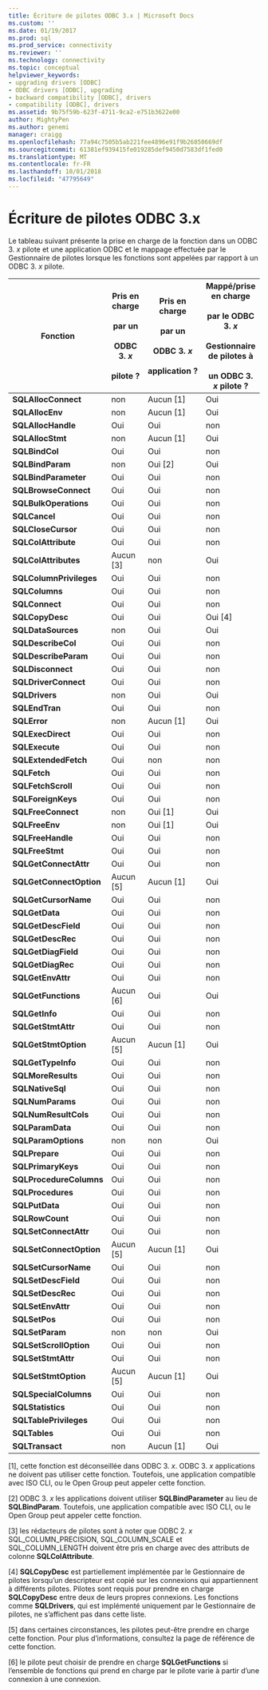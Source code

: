 ```yaml
---
title: Écriture de pilotes ODBC 3.x | Microsoft Docs
ms.custom: ''
ms.date: 01/19/2017
ms.prod: sql
ms.prod_service: connectivity
ms.reviewer: ''
ms.technology: connectivity
ms.topic: conceptual
helpviewer_keywords:
- upgrading drivers [ODBC]
- ODBC drivers [ODBC], upgrading
- backward compatibility [ODBC], drivers
- compatibility [ODBC], drivers
ms.assetid: 9b75f59b-623f-4711-9ca2-e751b3622e00
author: MightyPen
ms.author: genemi
manager: craigg
ms.openlocfilehash: 77a94c7505b5ab221fee4896e91f9b26850669df
ms.sourcegitcommit: 61381ef939415fe019285def9450d7583df1fed0
ms.translationtype: MT
ms.contentlocale: fr-FR
ms.lasthandoff: 10/01/2018
ms.locfileid: "47795649"
---
```

# <a name="writing-odbc-3x-drivers"></a>Écriture de pilotes ODBC 3.x
Le tableau suivant présente la prise en charge de la fonction dans un ODBC 3. *x* pilote et une application ODBC et le mappage effectuée par le Gestionnaire de pilotes lorsque les fonctions sont appelées par rapport à un ODBC 3. *x* pilote.  
  
|Fonction|Pris en charge<br /><br /> par un<br /><br /> ODBC 3. *x*<br /><br /> pilote ?|Pris en charge<br /><br /> par un<br /><br /> ODBC 3. *x*<br /><br /> application ?|Mappé/prise en charge<br /><br /> par le ODBC 3. *x*<br /><br /> Gestionnaire de pilotes à<br /><br /> un ODBC 3. *x* pilote ?|  
|--------------|----------------------------------------------------|---------------------------------------------------------|---------------------------------------------------------------------------------------------|  
|**SQLAllocConnect**|non|Aucun [1]|Oui|  
|**SQLAllocEnv**|non|Aucun [1]|Oui|  
|**SQLAllocHandle**|Oui|Oui|non|  
|**SQLAllocStmt**|non|Aucun [1]|Oui|  
|**SQLBindCol**|Oui|Oui|non|  
|**SQLBindParam**|non|Oui [2]|Oui|  
|**SQLBindParameter**|Oui|Oui|non|  
|**SQLBrowseConnect**|Oui|Oui|non|  
|**SQLBulkOperations**|Oui|Oui|non|  
|**SQLCancel**|Oui|Oui|non|  
|**SQLCloseCursor**|Oui|Oui|non|  
|**SQLColAttribute**|Oui|Oui|non|  
|**SQLColAttributes**|Aucun [3]|non|Oui|  
|**SQLColumnPrivileges**|Oui|Oui|non|  
|**SQLColumns**|Oui|Oui|non|  
|**SQLConnect**|Oui|Oui|non|  
|**SQLCopyDesc**|Oui|Oui|Oui [4]|  
|**SQLDataSources**|non|Oui|Oui|  
|**SQLDescribeCol**|Oui|Oui|non|  
|**SQLDescribeParam**|Oui|Oui|non|  
|**SQLDisconnect**|Oui|Oui|non|  
|**SQLDriverConnect**|Oui|Oui|non|  
|**SQLDrivers**|non|Oui|Oui|  
|**SQLEndTran**|Oui|Oui|non|  
|**SQLError**|non|Aucun [1]|Oui|  
|**SQLExecDirect**|Oui|Oui|non|  
|**SQLExecute**|Oui|Oui|non|  
|**SQLExtendedFetch**|Oui|non|non|  
|**SQLFetch**|Oui|Oui|non|  
|**SQLFetchScroll**|Oui|Oui|non|  
|**SQLForeignKeys**|Oui|Oui|non|  
|**SQLFreeConnect**|non|Oui [1]|Oui|  
|**SQLFreeEnv**|non|Oui [1]|Oui|  
|**SQLFreeHandle**|Oui|Oui|non|  
|**SQLFreeStmt**|Oui|Oui|non|  
|**SQLGetConnectAttr**|Oui|Oui|non|  
|**SQLGetConnectOption**|Aucun [5]|Aucun [1]|Oui|  
|**SQLGetCursorName**|Oui|Oui|non|  
|**SQLGetData**|Oui|Oui|non|  
|**SQLGetDescField**|Oui|Oui|non|  
|**SQLGetDescRec**|Oui|Oui|non|  
|**SQLGetDiagField**|Oui|Oui|non|  
|**SQLGetDiagRec**|Oui|Oui|non|  
|**SQLGetEnvAttr**|Oui|Oui|non|  
|**SQLGetFunctions**|Aucun [6]|Oui|Oui|  
|**SQLGetInfo**|Oui|Oui|non|  
|**SQLGetStmtAttr**|Oui|Oui|non|  
|**SQLGetStmtOption**|Aucun [5]|Aucun [1]|Oui|  
|**SQLGetTypeInfo**|Oui|Oui|non|  
|**SQLMoreResults**|Oui|Oui|non|  
|**SQLNativeSql**|Oui|Oui|non|  
|**SQLNumParams**|Oui|Oui|non|  
|**SQLNumResultCols**|Oui|Oui|non|  
|**SQLParamData**|Oui|Oui|non|  
|**SQLParamOptions**|non|non|Oui|  
|**SQLPrepare**|Oui|Oui|non|  
|**SQLPrimaryKeys**|Oui|Oui|non|  
|**SQLProcedureColumns**|Oui|Oui|non|  
|**SQLProcedures**|Oui|Oui|non|  
|**SQLPutData**|Oui|Oui|non|  
|**SQLRowCount**|Oui|Oui|non|  
|**SQLSetConnectAttr**|Oui|Oui|non|  
|**SQLSetConnectOption**|Aucun [5]|Aucun [1]|Oui|  
|**SQLSetCursorName**|Oui|Oui|non|  
|**SQLSetDescField**|Oui|Oui|non|  
|**SQLSetDescRec**|Oui|Oui|non|  
|**SQLSetEnvAttr**|Oui|Oui|non|  
|**SQLSetPos**|Oui|Oui|non|  
|**SQLSetParam**|non|non|Oui|  
|**SQLSetScrollOption**|Oui|Oui|non|  
|**SQLSetStmtAttr**|Oui|Oui|non|  
|**SQLSetStmtOption**|Aucun [5]|Aucun [1]|Oui|  
|**SQLSpecialColumns**|Oui|Oui|non|  
|**SQLStatistics**|Oui|Oui|non|  
|**SQLTablePrivileges**|Oui|Oui|non|  
|**SQLTables**|Oui|Oui|non|  
|**SQLTransact**|non|Aucun [1]|Oui|  
  
 [1], cette fonction est déconseillée dans ODBC 3. *x*. ODBC 3. *x* applications ne doivent pas utiliser cette fonction. Toutefois, une application compatible avec ISO CLI, ou le Open Group peut appeler cette fonction.  
  
 [2] ODBC 3. *x* les applications doivent utiliser **SQLBindParameter** au lieu de **SQLBindParam**. Toutefois, une application compatible avec ISO CLI, ou le Open Group peut appeler cette fonction.  
  
 [3] les rédacteurs de pilotes sont à noter que ODBC 2. *x* SQL_COLUMN_PRECISION, SQL_COLUMN_SCALE et SQL_COLUMN_LENGTH doivent être pris en charge avec des attributs de colonne **SQLColAttribute**.  
  
 [4] **SQLCopyDesc** est partiellement implémentée par le Gestionnaire de pilotes lorsqu’un descripteur est copié sur les connexions qui appartiennent à différents pilotes. Pilotes sont requis pour prendre en charge **SQLCopyDesc** entre deux de leurs propres connexions. Les fonctions comme **SQLDrivers**, qui est implémenté uniquement par le Gestionnaire de pilotes, ne s’affichent pas dans cette liste.  
  
 [5] dans certaines circonstances, les pilotes peut-être prendre en charge cette fonction. Pour plus d’informations, consultez la page de référence de cette fonction.  
  
 [6] le pilote peut choisir de prendre en charge **SQLGetFunctions** si l’ensemble de fonctions qui prend en charge par le pilote varie à partir d’une connexion à une connexion.
